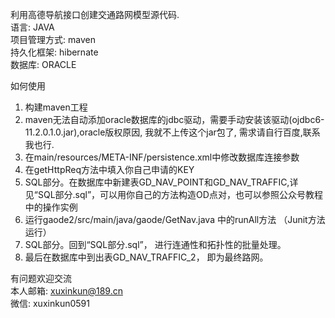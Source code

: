 利用高德导航接口创建交通路网模型源代码.  
语言: JAVA  
项目管理方式: maven  
持久化框架: hibernate  
数据库: ORACLE  
  
如何使用  
1. 构建maven工程  
2. maven无法自动添加oracle数据库的jdbc驱动，需要手动安装该驱动(ojdbc6-11.2.0.1.0.jar),oracle版权原因, 我就不上传这个jar包了, 需求请自行百度,联系我也行.  
3. 在main/resources/META-INF/persistence.xml中修改数据库连接参数  
4. 在getHttpReq方法中填入你自己申请的KEY  
5. SQL部分。在数据库中新建表GD_NAV_POINT和GD_NAV_TRAFFIC,详见“SQL部分.sql”，可以用你自己的方法构造OD点对，也可以参照公众号教程中的操作实例  
6. 运行gaode2/src/main/java/gaode/GetNav.java 中的runAll方法 （Junit方法运行）  
7. SQL部分。回到“SQL部分.sql”， 进行连通性和拓扑性的批量处理。  
8. 最后在数据库中到出表GD_NAV_TRAFFIC_2， 即为最终路网。  

有问题欢迎交流   
本人邮箱: xuxinkun@189.cn  
微信: xuxinkun0591  
